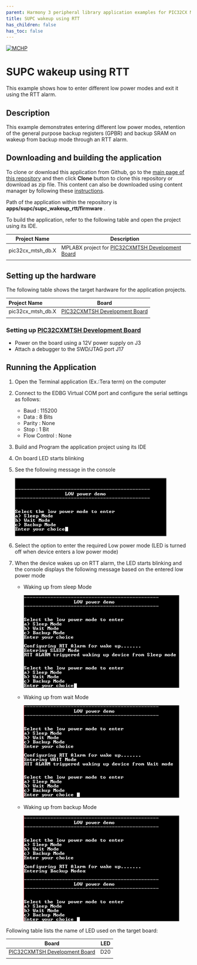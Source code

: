 ```yaml
---
parent: Harmony 3 peripheral library application examples for PIC32CX MT family
title: SUPC wakeup using RTT 
has_children: false
has_toc: false
---
```


[![MCHP](https://www.microchip.com/ResourcePackages/Microchip/assets/dist/images/logo.png)](https://www.microchip.com)

# SUPC wakeup using RTT

This example shows how to enter different low power modes and exit it using the RTT alarm.

## Description

This example demonstrates entering different low power modes, retention of the general purpose backup registers (GPBR) and backup SRAM on wakeup from backup mode through an RTT alarm.

## Downloading and building the application

To clone or download this application from Github, go to the [main page of this repository](https://github.com/Microchip-MPLAB-Harmony/csp_apps_pic32cx_mt) and then click **Clone** button to clone this repository or download as zip file.
This content can also be downloaded using content manager by following these [instructions](https://github.com/Microchip-MPLAB-Harmony/contentmanager/wiki).

Path of the application within the repository is **apps/supc/supc_wakeup_rtt/firmware** .

To build the application, refer to the following table and open the project using its IDE.

| Project Name      | Description                                    |
| ----------------- | ---------------------------------------------- |
| pic32cx_mtsh_db.X | MPLABX project for [PIC32CXMTSH Development Board](https://www.microchip.com/en-us/development-tool/PIC32CXMTSH-DB) |
|||

## Setting up the hardware

The following table shows the target hardware for the application projects.

| Project Name| Board|
|:---------|:---------:|
| pic32cx_mtsh_db.X | [PIC32CXMTSH Development Board](https://www.microchip.com/en-us/development-tool/PIC32CXMTSH-DB)
|||

### Setting up [PIC32CXMTSH Development Board](https://www.microchip.com/en-us/development-tool/PIC32CXMTSH-DB)

- Power on the board using a 12V power supply on J3
- Attach a debugger to the SWD/JTAG port J17

## Running the Application

1. Open the Terminal application (Ex.:Tera term) on the computer
2. Connect to the EDBG Virtual COM port and configure the serial settings as follows:
    - Baud : 115200
    - Data : 8 Bits
    - Parity : None
    - Stop : 1 Bit
    - Flow Control : None
3. Build and Program the application project using its IDE
4. On board LED starts blinking
5. See the following message in the console

    ![output_1](images/output_supc_wakeup_rtt_1.png)

6. Select the option to enter the required Low power mode (LED is turned off when device enters a low power mode)
7. When the device wakes up on RTT alarm, the LED starts blinking and the console displays the following message based on the entered low power mode

    - Waking up from sleep Mode

        ![output_2](images/output_supc_wakeup_rtt_2.png)

    - Waking up from wait Mode

        ![output_3](images/output_supc_wakeup_rtt_3.png)

    - Waking up from backup Mode

        ![output_4](images/output_supc_wakeup_rtt_4.png)

Following table lists the name of LED used on the target board:

| Board | LED  |
| ----- | --------- |
| [PIC32CXMTSH Development Board](https://www.microchip.com/en-us/development-tool/PIC32CXMTSH-DB) | D20 |
|||
